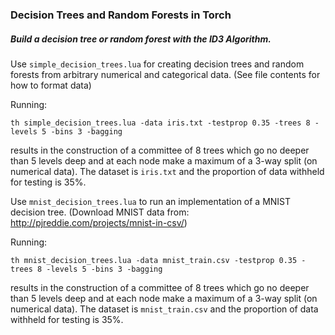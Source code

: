 ### Decision Trees and Random Forests in Torch
##### Build a decision tree or random forest with the ID3 Algorithm.

Use `simple_decision_trees.lua` for creating decision trees and random forests from arbitrary numerical and categorical data. (See file contents for how to format data)

Running:

  `th simple_decision_trees.lua -data iris.txt -testprop 0.35 -trees 8 -levels 5 -bins 3 -bagging`
  
results in the construction of a committee of 8 trees which go no deeper than 5 levels deep and at each node make a maximum of a 3-way split (on numerical data). The dataset is `iris.txt` and the proportion of data withheld for testing is 35%.

Use `mnist_decision_trees.lua` to run an implementation of a MNIST decision tree. (Download MNIST data from: http://pjreddie.com/projects/mnist-in-csv/)

Running:

`th mnist_decision_trees.lua -data mnist_train.csv -testprop 0.35 -trees 8 -levels 5 -bins 3 -bagging`

results in the construction of a committee of 8 trees which go no deeper than 5 levels deep and at each node make a maximum of a 3-way split (on numerical data). The dataset is `mnist_train.csv` and the proportion of data withheld for testing is 35%.
